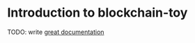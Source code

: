 # Introduction to blockchain-toy

TODO: write [great documentation](http://jacobian.org/writing/what-to-write/)
